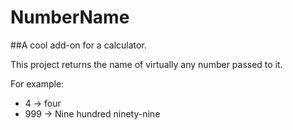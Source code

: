 # NumberName
##A cool add-on for a calculator.

This project returns the name of virtually any number passed to it.

For example: 
* 4 -> four
* 999 -> Nine hundred ninety-nine
	

